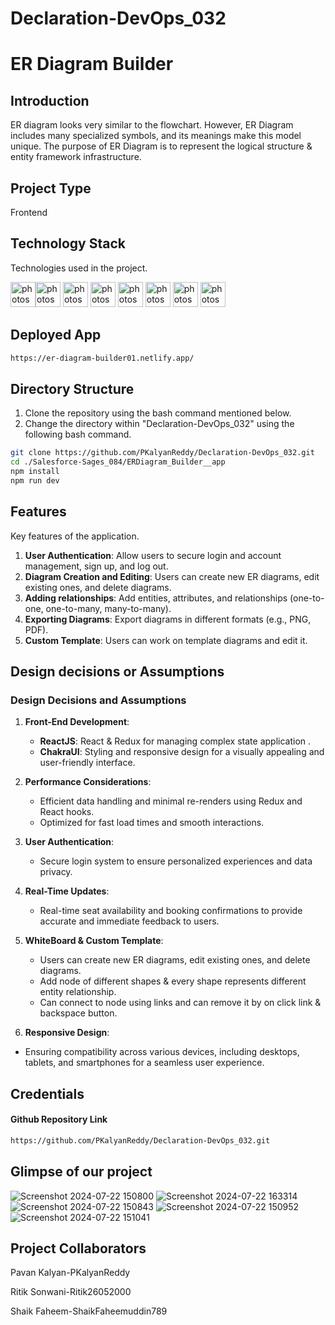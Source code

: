 # Declaration-DevOps_032 
# ER Diagram Builder

## Introduction
ER diagram looks very similar to the flowchart. However, ER Diagram includes many specialized symbols, and its meanings make this model unique. The purpose of ER Diagram is to represent the logical structure & entity framework infrastructure.


## Project Type
Frontend 

## Technology Stack
Technologies used in the project.

<img src="https://user-images.githubusercontent.com/25181517/183897015-94a058a6-b86e-4e42-a37f-bf92061753e5.png" alt="photoshop" width="40" height="40"/><img src="https://www.vectorlogo.zone/logos/w3_html5/w3_html5-icon.svg" alt="photoshop" width="40" height="40"/> <img src="https://www.vectorlogo.zone/logos/w3_css/w3_css-icon.svg" alt="photoshop" width="40" height="40"/> <img src="https://upload.vectorlogo.zone/logos/javascript/images/806c2e30-cf85-4b36-81bb-037049603c34.svg" alt="photoshop" width="40" height="40"/>  <img src="https://www.vectorlogo.zone/logos/git-scm/git-scm-icon.svg" alt="photoshop" width="40" height="40"/> <img src="https://www.vectorlogo.zone/logos/github/github-icon.svg" alt="photoshop" width="40" height="40"/> <img src="https://www.vectorlogo.zone/logos/npmjs/npmjs-ar21.svg" alt="photoshop" width="40" height="40"/> <img src="https://www.vectorlogo.zone/logos/json/json-icon.svg" alt="photoshop" width="40" height="40"/> 

## Deployed App 
```bash
https://er-diagram-builder01.netlify.app/
```

## Directory Structure


1. Clone the repository using the bash command mentioned below.
2. Change the directory within "Declaration-DevOps_032" using the following bash command.

```bash
git clone https://github.com/PKalyanReddy/Declaration-DevOps_032.git
cd ./Salesforce-Sages_084/ERDiagram_Builder__app
npm install
npm run dev
```

## Features
Key features of the application.
1. **User Authentication**: Allow users to secure login and account management, sign up, and log out.
2. **Diagram Creation and Editing**: Users can create new ER diagrams, edit existing ones, and delete diagrams.
3. **Adding relationships**: Add entities, attributes, and relationships (one-to-one, one-to-many, many-to-many).
4. **Exporting Diagrams**: Export diagrams in different formats (e.g., PNG, PDF).
5. **Custom Template**: Users can work on template diagrams and edit it.

## Design decisions or Assumptions
### Design Decisions and Assumptions

1. **Front-End Development**:
   - **ReactJS**: React & Redux for managing complex state application .
   - **ChakraUI**: Styling and responsive design for a visually appealing and user-friendly interface.

2. **Performance Considerations**:
   - Efficient data handling and minimal re-renders using Redux and React hooks.
   - Optimized for fast load times and smooth interactions.
   
3. **User Authentication**:
   - Secure login system to ensure personalized experiences and data privacy.

4. **Real-Time Updates**:
   - Real-time seat availability and booking confirmations to provide accurate and immediate feedback to users.

5. **WhiteBoard & Custom Template**:
   - Users can create new ER diagrams, edit existing ones, and delete diagrams.
   - Add node of different shapes & every shape represents different entity relationship.
   - Can connect to node using links and can remove it by on click link & backspace button.

6.  **Responsive Design**:
   - Ensuring compatibility across various devices, including desktops, tablets, and smartphones for a seamless user experience.
     
## Credentials

#### Github Repository Link
```bash
https://github.com/PKalyanReddy/Declaration-DevOps_032.git
```

## Glimpse of our project

![Screenshot 2024-07-22 150800](https://github.com/user-attachments/assets/207d5678-67f1-4ec7-a2c4-0a6c31744474)
![Screenshot 2024-07-22 163314](https://github.com/user-attachments/assets/8b4e35d7-a272-427a-80bb-2143e3684e21)
![Screenshot 2024-07-22 150843](https://github.com/user-attachments/assets/0e957342-6971-44f0-892e-7bdb97d28695)
![Screenshot 2024-07-22 150952](https://github.com/user-attachments/assets/6afba1a9-fb90-402d-bb4b-570f2475b588)
![Screenshot 2024-07-22 151041](https://github.com/user-attachments/assets/40410630-6050-4e34-a705-556321156852)


## Project Collaborators

Pavan Kalyan-PKalyanReddy

Ritik Sonwani-Ritik26052000

Shaik Faheem-ShaikFaheemuddin789




